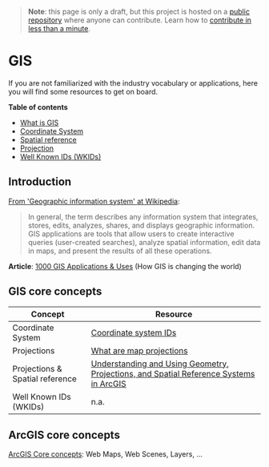 > **Note**: this page is only a draft, but this project is hosted on a [public repository](https://github.com/hhkaos/awesome-arcgis) where anyone can contribute. Learn how to [contribute in less than a minute](https://github.com/hhkaos/awesome-arcgis/blob/master/CONTRIBUTING.md#contributions).

# GIS

If you are not familiarized with the industry vocabulary or applications, here you will find some resources to get on board.

<!-- START doctoc generated TOC please keep comment here to allow auto update -->
<!-- DON'T EDIT THIS SECTION, INSTEAD RE-RUN doctoc TO UPDATE -->
**Table of contents**

- [What is GIS](#what-is-gis)
- [Coordinate System](#coordinate-system)
- [Spatial reference](#spatial-reference)
- [Projection](#projection)
- [Well Known IDs (WKIDs)](#well-known-ids-wkids)

<!-- END doctoc generated TOC please keep comment here to allow auto update -->

## Introduction

[From 'Geographic information system' at Wikipedia](https://en.wikipedia.org/wiki/Geographic_information_system):

> In general, the term describes any information system that integrates, stores, edits, analyzes, shares, and displays geographic information. GIS applications are tools that allow users to create interactive queries (user-created searches), analyze spatial information, edit data in maps, and present the results of all these operations.

**Article**: [1000 GIS Applications & Uses](https://gisgeography.com/gis-applications-uses/) (How GIS is changing the world)

## GIS core concepts

|Concept|Resource|
|---|---|
|Coordinate System|[Coordinate system IDs](https://developers.arcgis.com/javascript/3/jshelp/ref_coordsystems.html)|
|Projections|[What are map projections](http://desktop.arcgis.com/en/arcmap/10.3/guide-books/map-projections/what-are-map-projections.htm)|
|Projections & Spatial reference|[Understanding and Using Geometry, Projections, and Spatial Reference Systems in ArcGIS](http://www.esri.com/videos/watch?videoid=1153&isLegacy=true&title=understanding-and-using-geometry_comma_-projections_comma_-and-spatial-reference-systems-in-arcgis)
|Well Known IDs (WKIDs)|n.a.|

## ArcGIS core concepts

[ArcGIS Core concepts](https://developers.arcgis.com/documentation/#core-concepts): Web Maps, Web Scenes, Layers, ...
